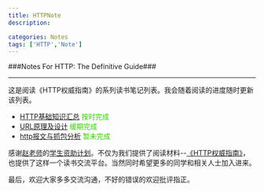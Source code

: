 ```yaml
---
title: HTTPNote
description:

categories: Notes
tags: ['HTTP','Note']
---
```

###Notes For HTTP: The Definitive Guide###

***

这是阅读《HTTP权威指南》的系列读书笔记列表。我会随着阅读的进度随时更新该列表。

+ [HTTP基础知识汇总](http://paperplane.ruhoh.com/notes/http%E5%9F%BA%E7%A1%80%E7%9F%A5%E8%AF%86%E6%B1%87%E6%80%BB/) <font color="#33CC00">按时完成</font>
+ [URL原理及设计](http://paperplane.ruhoh.com/notes/url%E5%8E%9F%E7%90%86%E5%8F%8A%E8%AE%BE%E8%AE%A1/)  <font color="#33CC00">缓期完成</font>
+ [http报文与抓包分析]() <font color="#33CC00">暂未完成</font>

感谢[赵老师](http://weibo.com/jeffz)的[学生资助计划](https://github.com/JeffreyZhao/ssp)。不仅为我们提供了阅读材料--[《HTTP权威指南》](http://book.douban.com/subject/10746113/)，也提供了这样一个读书交流平台。当然同时希望更多的同学和相关人士加入进来。

最后，欢迎大家多多交流沟通，不好的错误的欢迎批评指正。
